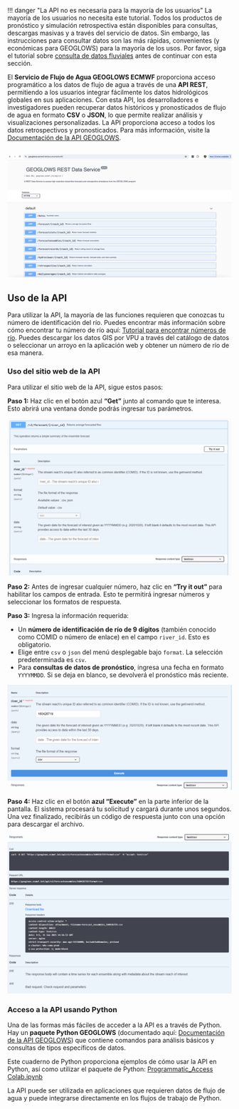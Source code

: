 !!! danger "La API no es necesaria para la mayoría de los usuarios"
    La mayoría de los usuarios no necesita este tutorial. Todos los productos de pronóstico y simulación retrospectiva están disponibles para consultas, descargas masivas y a través del servicio de datos. Sin embargo, las instrucciones para consultar datos son las más rápidas, convenientes (y económicas para GEOGLOWS) para la mayoría de los usos. 
    Por favor, siga el tutorial sobre [consulta de datos fluviales](query-data.md) antes de continuar con esta sección.

El **Servicio de Flujo de Agua GEOGLOWS ECMWF** proporciona acceso programático a los datos de flujo de agua a través de una **API REST**, permitiendo a los usuarios integrar fácilmente los datos hidrológicos globales en sus aplicaciones. Con esta API, los desarrolladores e investigadores pueden recuperar datos históricos y pronosticados de flujo de agua en formato **CSV** o **JSON**, lo que permite realizar análisis y visualizaciones personalizadas. La API proporciona acceso a todos los datos retrospectivos y pronosticados. Para más información, visite la [Documentación de la API GEOGLOWS](https://geoglows.ecmwf.int/documentation).

![image](../../static/images/api.png)
---

## Uso de la API

Para utilizar la API, la mayoría de las funciones requieren que conozcas tu número de identificación del río. Puedes encontrar más información sobre cómo encontrar tu número de río aquí: [Tutorial para encontrar números de río](find-river-numbers.md). Puedes descargar los datos GIS por VPU a través del catálogo de datos o seleccionar un arroyo en la aplicación web y obtener un número de río de esa manera.

### Uso del sitio web de la API

Para utilizar el sitio web de la API, sigue estos pasos:

**Paso 1:** Haz clic en el botón azul **“Get”** junto al comando que te interesa. Esto abrirá una ventana donde podrás ingresar tus parámetros.

![Ventana emergente de la API](../../static/images/api-window-pop-up.png)

**Paso 2:** Antes de ingresar cualquier número, haz clic en **“Try it out”** para habilitar los campos de entrada. Esto te permitirá ingresar números y seleccionar los formatos de respuesta.

**Paso 3:** Ingresa la información requerida:

- Un **número de identificación de río de 9 dígitos** (también conocido como COMID o número de enlace) en el campo `river_id`. Esto es obligatorio.
- Elige entre `csv` o `json` del menú desplegable bajo `format`. La selección predeterminada es `csv`.
- Para **consultas de datos de pronóstico**, ingresa una fecha en formato `YYYYMMDD`. Si se deja en blanco, se devolverá el pronóstico más reciente.

![Botón de ejecución](../../static/images/execute-button.png)

**Paso 4:** Haz clic en el botón **azul “Execute”** en la parte inferior de la pantalla. El sistema procesará tu solicitud y cargará durante unos segundos. Una vez finalizado, recibirás un código de respuesta junto con una opción para descargar el archivo.

![Respuesta de la API](../../static/images/response-api.png)

### Acceso a la API usando Python

Una de las formas más fáciles de acceder a la API es a través de Python. Hay un **paquete Python GEOGLOWS** (documentado aquí: [Documentación de la API GEOGLOWS](https://geoglows.readthedocs.io/en/latest/api-documentation.html)) que contiene comandos para análisis básicos y consultas de tipos específicos de datos.

Este cuaderno de Python proporciona ejemplos de cómo usar la API en Python, así como utilizar el paquete de Python: [Programmatic_Access Colab.ipynb](https://colab.research.google.com/drive/19PiUTU2noCvNGr6r-1i9cv0YMduTxATs?usp=sharing)

La API puede ser utilizada en aplicaciones que requieren datos de flujo de agua y puede integrarse directamente en los flujos de trabajo de Python.
